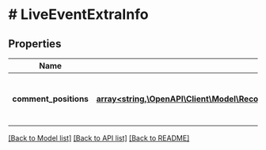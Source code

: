 # # LiveEventExtraInfo

## Properties

Name | Type | Description | Notes
------------ | ------------- | ------------- | -------------
**comment_positions** | [**array<string,\OpenAPI\Client\Model\RecordStringBeforeStringOrNullAfterStringOrNullValue>**](RecordStringBeforeStringOrNullAfterStringOrNullValue.md) | Construct a type with a set of properties K of type T | [optional]

[[Back to Model list]](../../README.md#models) [[Back to API list]](../../README.md#endpoints) [[Back to README]](../../README.md)
